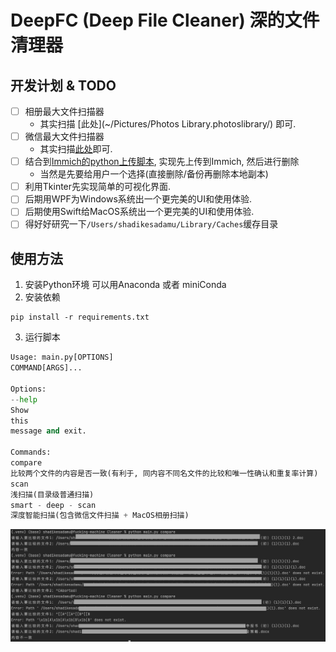 # DeepFC (Deep File Cleaner) 深的文件清理器

## 开发计划 & TODO

* [ ] 相册最大文件扫描器
    * 其实扫描 [此处](~/Pictures/Photos Library.photoslibrary/) 即可.
* [ ] 微信最大文件扫描器
    * 其实扫描[此处](~/Library/Containers/com.tencent.xinWeChat/Data)即可.
* [ ] 结合到[Immich的python上传脚本](https://immich.app/docs/guides/python-file-upload), 实现先上传到Immich, 然后进行删除
    * 当然是先要给用户一个选择(直接删除/备份再删除本地副本)
* [ ] 利用Tkinter先实现简单的可视化界面.
* [ ] 后期用WPF为Windows系统出一个更完美的UI和使用体验.
* [ ] 后期使用Swift给MacOS系统出一个更完美的UI和使用体验.
* [ ] 得好好研究一下`/Users/shadikesadamu/Library/Caches`缓存目录

## 使用方法

1. 安装Python环境
   可以用Anaconda 或者 miniConda
2. 安装依赖

```shell
pip install -r requirements.txt
```

3. 运行脚本

```python
Usage: main.py[OPTIONS]
COMMAND[ARGS]...

Options:
--help
Show
this
message and exit.

Commands:
compare
比较两个文件的内容是否一致(有利于, 同内容不同名文件的比较和唯一性确认和重复率计算)
scan
浅扫描(目录级普通扫描)
smart - deep - scan
深度智能扫描(包含微信文件扫描 + MacOS相册扫描)
```

![](assets/compare_snapshot1.png)